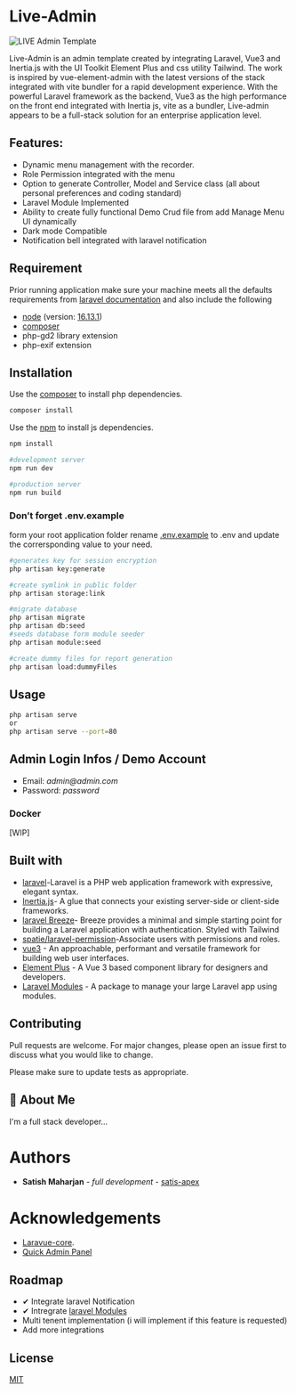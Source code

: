 # Live-Admin

![LIVE Admin Template](https://iili.io/HqHBmej.jpg)

Live-Admin is an admin template created by integrating Laravel, Vue3 and Inertia.js with the UI Toolkit Element Plus and css utility Tailwind. The work is inspired by vue-element-admin with the latest versions of the stack integrated with vite bundler for a rapid development experience. With the powerful Laravel framework as the backend, Vue3 as the high performance on the front end integrated with Inertia js, vite as a bundler, Live-admin appears to be a full-stack solution for an enterprise application level.

## Features:

-   Dynamic menu management with the recorder.
-   Role Permission integrated with the menu
-   Option to generate Controller, Model and Service class (all about personal preferences and coding standard)
-   Laravel Module Implemented
-   Ability to create fully functional Demo Crud file from add Manage Menu UI dynamically
-   Dark mode Compatible
-   Notification bell integrated with laravel notification

## Requirement

Prior running application make sure your machine meets all the defaults requirements from [laravel documentation](https://laravel.com/docs/9.x/deployment#server-requirements) and also include the following

-   [node](https://nodejs.org/en/download/) (version: [16.13.1](https://nodejs.org/en/download/))
-   [composer](https://getcomposer.org/download/)
-   php-gd2 library extension
-   php-exif extension

## Installation

Use the [composer](https://getcomposer.org/download/) to install php dependencies.

```bash
composer install
```

Use the [npm](https://www.w3schools.com/whatis/whatis_npm.asp) to install js dependencies.

```bash
npm install

#development server
npm run dev

#production server
npm run build
```

### Don’t forget .env.example

form your root application folder rename [.env.example](https://github.com/laravel/laravel/blob/9.x/.env.example)
to .env and update the corrersponding value to your need.

```bash
#generates key for session encryption
php artisan key:generate

#create symlink in public folder
php artisan storage:link

#migrate database
php artisan migrate
php artisan db:seed
#seeds database form module seeder
php artisan module:seed

#create dummy files for report generation
php artisan load:dummyFiles
```

## Usage

```bash
php artisan serve
or
php artisan serve --port=80
```

## Admin Login Infos / Demo Account

-   Email: _admin@admin.com_
-   Password: _password_

### Docker

[WIP]

## Built with

-   [laravel](https://laravel.com)-Laravel is a PHP web application framework with expressive, elegant syntax.
-   [Inertia.js](https://inertiajs.com)- A glue that connects your existing server-side or client-side frameworks.
-   [laravel Breeze](https://github.com/laravel/breeze)- Breeze provides a minimal and simple starting point for building a Laravel application with authentication. Styled with Tailwind
-   [spatie/laravel-permission](https://github.com/spatie/laravel-permission)-Associate users with permissions and roles.
-   [vue3](https://vuejs.org) - An approachable, performant and versatile framework for building web user interfaces.
-   [Element Plus](https://element-plus.org/en-US/) - A Vue 3 based component library for designers and developers.
-   [Laravel Modules](https://github.com/nWidart/laravel-modules) - A package to manage your large Laravel app using modules.

## Contributing

Pull requests are welcome. For major changes, please open an issue first to discuss what you would like to change.

Please make sure to update tests as appropriate.

## 🚀 About Me

I'm a full stack developer...

# Authors

-   **Satish Maharjan** - _full development_ - [satis-apex](https://github.com/satis-apex)

# Acknowledgements

-   [Laravue-core](https://github.com/tuandm/laravue-core).
-   [Quick Admin Panel](https://quickadminpanel.com)

## Roadmap

-   ✔ Integrate laravel Notification
-   ✔ Intregrate [laravel Modules](https://github.com/nWidart/laravel-modules)
-   Multi tenent implementation (i will implement if this feature is requested)
-   Add more integrations

## License

[MIT](https://choosealicense.com/licenses/mit/)
